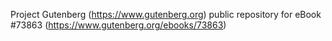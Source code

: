Project Gutenberg (https://www.gutenberg.org) public repository for eBook #73863 (https://www.gutenberg.org/ebooks/73863)
